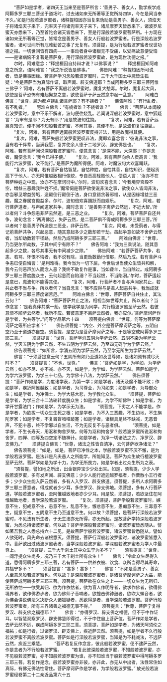 <!-- { "loadSidebar": true } -->
　　“菩萨如是学者，诸四天王当来至是菩萨所言：‘善男子、善女人，勤学疾学成阿耨多罗三耶三菩坐于道场时，过去诸如来无所著等正觉所持四钵，今在是间当奉不久。’如是行般若波罗蜜者，诸释提桓因亦当复来劝助是善男子、善女人，须焰天子将诸焰天子来下，兜率天子将诸兜率天子来下，诸尼摩罗天皆悉来下，诸波罗尼蜜天亦悉来下，乃至首陀会诸天皆悉来下，至是行深般若波罗蜜菩萨所。十方现在诸如来无所著等正觉，皆常念是善男子、善女人行般若波罗蜜者。行是深般若波罗蜜者，诸可世间所有厄难勤苦之事了无复有。须菩提，是为行般若波罗蜜者现世功德之报。一切世间皆有四病——一事动者身中诸根无不受痛，以受痛故意便受恼——是诸病恼不复著是菩萨身，用行深般若波罗蜜故，是为现世功德之报。”
　　尔时，阿难意念：“释提桓因自持辩才说？以佛事说？”
　　释提桓因知阿难意之所念，语阿难言：“我之所说皆是佛事。”
　　佛告阿难：“释提桓因所可说者，皆是佛事因缘。若菩萨学习念般若波罗蜜时，三千大千国土中魔皆生狐疑：‘今是菩萨当为真际作证，取声闻、辟支佛道耶？当成阿耨多罗三耶三菩阿惟三佛乎？’阿难，若有菩萨不离般若波罗蜜时，魔复大愁毒。尔时，魔复起大风，欲使是菩萨恐怖有难起懈怠之意，欲使菩萨于萨云然念中起一乱意。”
　　阿难白佛言：“世尊，魔为都卢娆乱诸菩萨耶？有不娆者？”
　　佛告阿难：“有行乱者，有不乱者。”
　　阿难白佛言：“有娆者谁？不娆者谁？”
　　佛言：“菩萨从本闻般若波罗蜜时，意中不乐不解者，波旬便往娆乱。若闻说深般若波罗蜜时，意中狐疑言：‘为审有是耶？为无有耶？’用是故波旬往娆。
　　“复次，阿难，若有菩萨远离真知识，便不闻不知般若波罗蜜，不解其事，意便不乐，是故波旬复往娆乱。
　　“复次，阿难，若有菩萨远离般若波罗蜜反持非法，用是故魔得其便。
　　“复次，阿难，菩萨失般若波罗蜜更叹非法，魔即欢喜念言：‘彼说非法之事，当有若干伴辈，当满我愿，复并使余人堕于二地罗汉、辟支佛是也。’
　　“复次，阿难，若有菩萨闻说深般若波罗蜜时，便意念言：‘是深不能，大深耶！’作是念者，魔便念言：‘我今已得子便。’
　　“复次，阿难，若有菩萨向余人贡高言：‘我能行六波罗蜜，汝不能行。’是菩萨为魔所得便。阿难，时魔波旬大欢喜踊跃。
　　“复次，阿难，若有菩萨自怙智慧，自怙种姓，自怙其善，自怙知识，便起贡高下于他人，亦无阿惟越致相行像貌，专自贡高轻贱他人，便语人言：‘汝亦不在菩萨种姓之中现，汝亦不在摩诃衍中。’尔时，波旬欢喜念言：‘今我境界宫殿不空，增益三恶趣我种姓不损。’魔常伺是菩萨欲使说非法之事，欲使众人皆闻非法，亦当邪见增益劳垢，造颠倒行颠倒于法，身口意错贪著邪福，从是因缘增益三恶趣，魔之眷属宫殿益多。尔时，波旬倍欢喜踊跃而自娱乐。
　　“复次，阿难，若行菩萨道者，与声闻道家共争，魔时念言：‘是善男子离萨云然远，不近大智。’所以者何？斗争怨恚非萨云然道，是三恶之业。
　　“复次，阿难，菩萨菩萨自还共争，波旬念言：‘两离佛远，失萨云然，是二菩萨俱不得成阿耨多罗三耶三菩。’所以者何？是善男子所造是三恶业，非萨云然。
　　“复次，阿难，未受莂者，与得记莂菩萨共争，兴起恶意，随其意起多少之数却若干劫。虽起争意如故不舍萨云然者，当却劫数若干径路，然后乃成阿耨多罗三耶三菩。”
　　阿难白佛言：“世尊，乃当更尔所劫数，于其中间宁有除不？”
　　佛告阿难：“我为三乘说法，随其意起多少之数，各尽其事无有中间减少之除。”
　　佛告阿难：“若菩萨菩萨共争，若恚、若骂、怀恨不悔者，我不说有除，当更劫数勤行僧那，然后乃成。若有菩萨斗争恚已便自悔言：‘是利难得。我今当为一切下屈，今世后世当使众生皆共和解，我今云何恶声加人而念人恶？我终不敢复作是事，当如聋羊，当自除过。成阿耨多罗三耶三菩度脱众生，云何起恚而自陷溺？不当起恨，不当陷溺。’尔时，菩萨适起是意已，魔波旬不能得其便。
　　“复次，阿难，行菩萨者不当与声闻家共止，若共止者不当与争。所以者何？当自念言：‘我不应得与是辈人起恚共争，我当成就阿耨多罗三耶三菩度诸苦厄。’”
　　阿难白佛言：“世尊，菩萨菩萨自共住止，其法云何？”
　　佛告阿难：“菩萨菩萨共止之法，相视当如世尊共止。所以者何？当作念言：‘是我真伴共乘一船，彼学我学是为同学，共行檀波罗蜜至萨云然。若彼意愦不顺萨云然者，我所不应。若彼意定不离萨云然者，我亦应尔。’菩萨摩诃萨作是学者，为共等学。”问等学品第六十四
　　须菩提白佛言：“世尊，何等为菩萨摩诃萨之等所应学者？”
　　佛告须菩提：“内空、外空是菩萨摩诃萨之等，五阴自空乃至于道道亦自空。须菩提，是空为是菩萨摩诃萨之等，于是等空成阿耨多罗三耶三菩。”
　　须菩提言：“世尊，菩萨学消五阴为学萨云然，五阴不染为学萨云然，学灭五阴为学萨云然，不生五阴为学萨云然，乃至四无碍学为学萨云然。”
　　佛告须菩提：“如所言，学消五阴为学萨云然，乃至学无所生为学萨云然。”
　　佛言：“于须菩提意云何？五阴所有如乃至道如及世尊如，是诸如颇有减尽灭时不？”
　　须菩提言：“不也，世尊。”
　　佛言：“菩萨如是学，为学如，为学萨云然；如亦不尽、亦不减、亦不灭，如是学，为学如，为学萨云然。菩萨如是学，为学六波罗蜜，为学三十七品，为学佛十八法，为学萨云然。”
　　佛告须菩提：“菩萨作如是学，为度诸学表，为第一学；如是学者，诸天及魔不能坏败；作如是学，疾近阿惟越致；如是学者，为习尊业，为习如来；如是学者，为导御众生；如是学者，为净佛土，为学大慈大悲，为学教化众生。
　　“须菩提，菩萨如是学者，为学三合十二法轮转度脱众生；如是学者，为学不断佛种；如是学者，为学开甘露法门；作如是学，为学示无为法。
　　“须菩提，下劣之人不能学是。作是学者，为欲拔一切众生生死之根；如是学者，为不入三恶趣，不生边地，不生旃陀罗家；如是学者，不复聋盲喑哑跛蹇；如是学者，诸根具足终不缺减，无恶音声，不犯十恶，终不学邪以自生活，不为无反复不与恶者俱。
　　“须菩提，如是学者，不生长寿天，用沤和拘舍罗故。何等为沤和拘舍罗？般若波罗蜜所说沤和拘舍罗，四禅、四等及四空定不随禅计。如是学者，为净一切诸法之力，净罗汉、辟支佛力。”
　　须菩提白佛言：“世尊，诸法之性皆自清净，云何菩萨欲净诸法？”
　　佛告须菩提：“如是，如是，菩萨已净性之本，学般若波罗蜜不厌不懈，是为学般若波罗蜜。是法非是凡夫愚人之所能学，所能知见。菩萨为众生故行檀波罗蜜至萨云然。菩萨学如是为学十力，为学无所畏力，如是学者出过众生所为之表。
　　“须菩提，譬如地之所出，出金银异宝少少处出耳。如是，须菩提，少少人学般若波罗蜜，多有发声闻、辟支佛意；少少人能行遮迦越罗福者，作粟散小王行者多；少少众生能入萨云然者，多有人入罗汉、辟支佛道。须菩提，多所人求阿耨多罗三耶三菩意者，得成就者少少耳，多住罗汉、辟支佛地。须菩提，多有人行菩萨道，学般若波罗蜜者，至阿惟越致地者亦少少耳。用是故，须菩提，若欲坚住在阿惟越致地者，当学深般若波罗蜜。
　　“复次，须菩提，菩萨学般若波罗蜜时，嫉意不生，犯戒意不生，恚意不生，乱意不生，懈怠意不生，愚痴意不生，三毒意不生，疑意不生，五阴意不生乃至道意不生。何以故？须菩提，是菩萨行深般若波罗蜜时，不见法有所生者，于无生法亦无所得，亦无所起。是故菩萨学持深般若波罗蜜，为悉总持诸波罗蜜。何以故？菩萨学深般若波罗蜜时，诸波罗蜜皆悉随从。譬如著吾我之人悉总持六十二见，是故菩萨学般若波罗蜜，诸波罗蜜皆悉随从。譬如人欲死时，风先命去诸根悉灭。须菩提，菩萨行深般若波罗蜜时，诸波罗蜜皆悉入中。菩萨欲出过诸波罗蜜表者，当学深般若波罗蜜，学深般若波罗蜜者为学人中最尊上。
　　“须菩提，三千大千刹土其中众生宁为多不？”
　　须菩提言：“世尊，一阎浮提众生尚多，况乃三千大千刹土所有众生！”
　　佛言：“令此众生尽得入道，悉得阿耨多罗三耶三菩，若有菩萨一一供养衣被、饮食、众所当得尽其寿命，其福宁多不？”
　　须菩提言：“甚多！甚多！”
　　佛言：“不如是善男子、善女人至意念般若波罗蜜也。何以故？是深般若波罗蜜者，是诸菩萨摩诃萨之大益，能使菩萨成阿耨多罗三耶三菩。须菩提，菩萨欲在众生之上——一切众生为无所归、无所依怙——欲受其归、欲为作依怙者，欲为盲人作明导者，欲求作佛者，欲得佛境界者，欲作佛游步者，欲为佛师子音响者，欲撞击佛钟鼓者，欲吹大螺音者，欲为佛会讲说佛法义决断众人诸狐疑者，悉欲得是者，当学深般若波罗蜜。菩萨行般若波罗蜜者，所有三界诸善之福德无事不得。”
　　须菩提言：“世尊，菩萨宁复得罗汉、辟支佛之福德耶？”
　　佛言：“亦得罗汉、辟支佛之福德，但不于中作证耳。以智慧观察罗汉、辟支佛慧即得过，不于中住自上菩萨位。菩萨作如是学者，去萨云然不远，疾成阿耨多罗三耶三菩。须菩提，菩萨如是学者，为诸天阿须伦之福祐；如是行者，过诸罗汉、辟支佛上，疾近萨云然。须菩提，如是学者不久行般若波罗蜜不离般若波罗蜜。菩萨如是行深般若波罗蜜，当知是为不耗减法，不远萨云然，疾近三乘慧。
　　“菩萨若复反作念言，彼此般若波罗蜜，便不逮萨云然，作是念者为不行般若波罗蜜。
　　“若复此彼深般若波罗蜜，不知般若波罗蜜，亦不见般若波罗蜜，亦不知般若波罗蜜为谁，亦不知谁当于般若波罗蜜中得阿耨多罗三耶三菩。若复作是念，般若波罗蜜亦非彼，亦非此，亦无从中出者，法性常住如真际，有佛无佛法性常住。菩萨摩诃萨作是学者，为学般若波罗蜜。”
放光般若波罗蜜经卷第二十二亲近品第六十五
